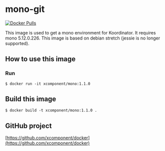 # mono-git

[![Docker Pulls](https://img.shields.io/docker/pulls/xcomponent/mono.svg)](https://store.docker.com/communit2/images/xcomponent/mono)

This image is used to get a mono environment for Koordinator. It requires mono 5.12.0.226.
This image is based on debian stretch (jessie is no longer supported).

## How to use this image

### Run

```
$ docker run -it xcomponent/mono:1.1.0
```

## Build this image

```
$ docker build -t xcomponent/mono:1.1.0 .
```

## GitHub project

[https://github.com/xcomponent/docker](https://github.com/xcomponent/docker)
